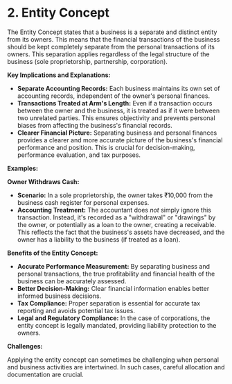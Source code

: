 # 2. Entity Concept
The Entity Concept states that a business is a separate and distinct entity from its owners. This means that the financial transactions of the business should be kept completely separate from the personal transactions of its owners. This separation applies regardless of the legal structure of the business (sole proprietorship, partnership, corporation).

**Key Implications and Explanations:**

*   **Separate Accounting Records:** Each business maintains its own set of accounting records, independent of the owner's personal finances.
*   **Transactions Treated at Arm's Length:** Even if a transaction occurs between the owner and the business, it is treated as if it were between two unrelated parties. This ensures objectivity and prevents personal biases from affecting the business's financial records.
*   **Clearer Financial Picture:** Separating business and personal finances provides a clearer and more accurate picture of the business's financial performance and position. This is crucial for decision-making, performance evaluation, and tax purposes.

**Examples:**

**Owner Withdraws Cash:**

   *   **Scenario:** In a sole proprietorship, the owner takes ₹10,000 from the business cash register for personal expenses.
   *   **Accounting Treatment:** The accountant does *not* simply ignore this transaction. Instead, it's recorded as a "withdrawal" or "drawings" by the owner, or potentially as a loan to the owner, creating a receivable. This reflects the fact that the business's assets have decreased, and the owner has a liability to the business (if treated as a loan).


**Benefits of the Entity Concept:**

*   **Accurate Performance Measurement:** By separating business and personal transactions, the true profitability and financial health of the business can be accurately assessed.
*   **Better Decision-Making:** Clear financial information enables better informed business decisions.
*   **Tax Compliance:** Proper separation is essential for accurate tax reporting and avoids potential tax issues.
*   **Legal and Regulatory Compliance:** In the case of corporations, the entity concept is legally mandated, providing liability protection to the owners.

**Challenges:**

Applying the entity concept can sometimes be challenging when personal and business activities are intertwined. In such cases, careful allocation and documentation are crucial.
